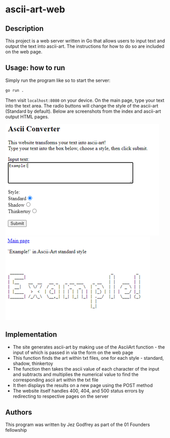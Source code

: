 # ascii-art-web

## Description

This project is a web server written in Go that allows users to input text and output the text into ascii-art.
The instructions for how to do so are included on the web page.

## Usage: how to run

Simply run the program like so to start the server:

```sh
go run .
```

Then visit `localhost:8080` on your device. On the main page, type your text into the text area. The radio buttons will change the style of the ascii-art (Standard by default). Below are screenshots from the index and ascii-art output HTML pages.


![IndexPage](/IndexPage.PNG?raw=true "Index Page")
![AsciiPage](/AsciiPage.PNG?raw=true "Ascii Page")

## Implementation

- The site generates ascii-art by making use of the AsciiArt function - the input of which is passed in via the form on the web page
- This function finds the art within txt files, one for each style - standard, shadow, thinkertoy
- The function then takes the ascii value of each character of the input and subtracts and multiplies the numerical value to find the corresponding ascii art within the txt file
- It then displays the results on a new page using the POST method
- The website itself handles 400, 404, and 500 status errors by redirecting to respective pages on the server

## Authors

This program was written by Jez Godfrey as part of the 01 Founders fellowship
